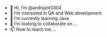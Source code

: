 - 👋 Hi, I’m @andrijant0304
- 👀 I’m interested in QA and Web development
- 🌱 I’m currently learning Java
- 💞️ I’m looking to collaborate on ...
- 📫 How to reach me ...

<!---
andrijant0304/andrijant0304 is a ✨ special ✨ repository because its `README.md` (this file) appears on your GitHub profile.
You can click the Preview link to take a look at your changes.
--->
